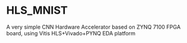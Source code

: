 # HLS_MNIST
A very simple CNN Hardware Accelerator based on ZYNQ 7100 FPGA board, using Vitis HLS+Vivado+PYNQ EDA platform
